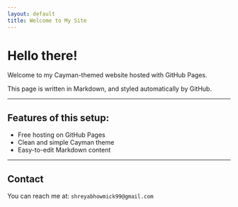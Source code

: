 ```yaml
---
layout: default
title: Welcome to My Site
---
```


# Hello there!

Welcome to my Cayman-themed website hosted with GitHub Pages.

This page is written in Markdown, and styled automatically by GitHub.

---

## Features of this setup:
- Free hosting on GitHub Pages
- Clean and simple Cayman theme
- Easy-to-edit Markdown content

---

## Contact
You can reach me at: `shreyabhowmick99@gmail.com`
